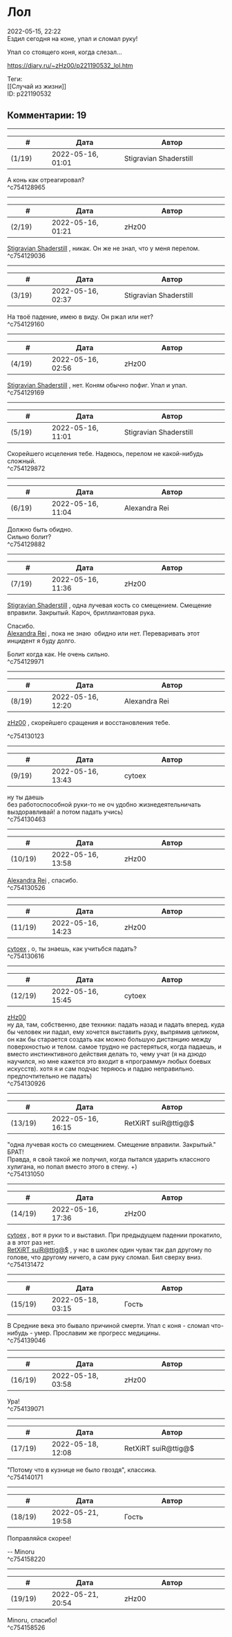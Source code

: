 Лол
===

  
2022-05-15, 22:22  
 Ездил сегодня на коне, упал и сломал руку!   
   
 Упал со стоящего коня, когда слезал...   
  
<https://diary.ru/~zHz00/p221190532_lol.htm>  
  
Теги:  
[[Случай из жизни]]  
ID: p221190532  


Комментарии: 19
---------------

  


---



|         #         |              Дата              |                     Автор                     |           ID           |
| --- | --- | --- | --- |
| (1/19) | 2022-05-16, 01:01 | Stigravian Shaderstill | c754128965 |

  
 А конь как отреагировал?   
 ^c754128965

---



|         #         |              Дата              |                     Автор                     |           ID           |
| --- | --- | --- | --- |
| (2/19) | 2022-05-16, 01:21 | zHz00 | c754129036 |

  
  [Stigravian Shaderstill](https://stigravian.diary.ru "Science, Death, Rock-n-Roll")  , никак. Он же не знал, что у меня перелом.   
 ^c754129036

---



|         #         |              Дата              |                     Автор                     |           ID           |
| --- | --- | --- | --- |
| (3/19) | 2022-05-16, 02:37 | Stigravian Shaderstill | c754129160 |

  
 На твоё падение, имею в виду. Он ржал или нет?   
 ^c754129160

---



|         #         |              Дата              |                     Автор                     |           ID           |
| --- | --- | --- | --- |
| (4/19) | 2022-05-16, 02:56 | zHz00 | c754129169 |

  
  [Stigravian Shaderstill](https://stigravian.diary.ru "Science, Death, Rock-n-Roll")  , нет. Коням обычно пофиг. Упал и упал.   
 ^c754129169

---



|         #         |              Дата              |                     Автор                     |           ID           |
| --- | --- | --- | --- |
| (5/19) | 2022-05-16, 11:01 | Stigravian Shaderstill | c754129872 |

  
 Скорейшего исцеления тебе. Надеюсь, перелом не какой-нибудь сложный.   
 ^c754129872

---



|         #         |              Дата              |                     Автор                     |           ID           |
| --- | --- | --- | --- |
| (6/19) | 2022-05-16, 11:04 | Alexandra Rei | c754129882 |

  
  Должно быть обидно.   
 Сильно болит?    
 ^c754129882

---



|         #         |              Дата              |                     Автор                     |           ID           |
| --- | --- | --- | --- |
| (7/19) | 2022-05-16, 11:36 | zHz00 | c754129971 |

  
  [Stigravian Shaderstill](https://stigravian.diary.ru "Science, Death, Rock-n-Roll")  , одна лучевая кость со смещением. Смещение вправили. Закрытый. Кароч, бриллиантовая рука.   
   
 Спасибо.   
  [Alexandra Rei](https://Alexandra-world.diary.ru "[REAL]")  , пока не знаю  обидно или нет. Переваривать этот инцидент я буду долго.   
   
 Болит когда как. Не очень сильно.   
 ^c754129971

---



|         #         |              Дата              |                     Автор                     |           ID           |
| --- | --- | --- | --- |
| (8/19) | 2022-05-16, 12:20 | Alexandra Rei | c754130123 |

  
   [zHz00](https://zHz00.diary.ru "Untitled")  , скорейшего сращения и восстановления тебе.   
    
 ^c754130123

---



|         #         |              Дата              |                     Автор                     |           ID           |
| --- | --- | --- | --- |
| (9/19) | 2022-05-16, 13:43 | cytoex | c754130463 |

  
 ну ты даешь   
 без работоспособной руки-то не оч удобно жизнедеятельничать   
 выздоравливай! а потом падать учись)   
 ^c754130463

---



|         #         |              Дата              |                     Автор                     |           ID           |
| --- | --- | --- | --- |
| (10/19) | 2022-05-16, 13:58 | zHz00 | c754130526 |

  
  [Alexandra Rei](https://Alexandra-world.diary.ru "[REAL]")  , спасибо.   
 ^c754130526

---



|         #         |              Дата              |                     Автор                     |           ID           |
| --- | --- | --- | --- |
| (11/19) | 2022-05-16, 14:23 | zHz00 | c754130616 |

  
  [cytoex](https://citoex.diary.ru "Только это красиво и только в этом есть смысл")  , о, ты знаешь, как учитьбся падать?   
 ^c754130616

---



|         #         |              Дата              |                     Автор                     |           ID           |
| --- | --- | --- | --- |
| (12/19) | 2022-05-16, 15:45 | cytoex | c754130926 |

  
  [zHz00](https://zHz00.diary.ru "Untitled")    
 ну да, там, собственно, две техники: падать назад и падать вперед. куда бы человек ни падал, ему хочется выставить руку, выпрямив целиком, он как бы старается создать как можно большую дистанцию между поверхностью и телом. самое трудно не растеряться, когда падаешь, и вместо инстинктивного действия делать то, чему учат (я на дзюдо научился, но мне кажется это входит в «программу» любых боевых искусств). хотя я и сам подчас теряюсь и падаю неправильно. предпочтительно не падать)   
 ^c754130926

---



|         #         |              Дата              |                     Автор                     |           ID           |
| --- | --- | --- | --- |
| (13/19) | 2022-05-16, 16:15 | RetXiRT suiR@ttig@$ | c754131050 |

  
 "одна лучевая кость со смещением. Смещение вправили. Закрытый."   
 БРАТ!   
 Правда, я свой такой же получил, когда пытался ударить классного хулигана, но попал вместо этого в стену. +)   
 ^c754131050

---



|         #         |              Дата              |                     Автор                     |           ID           |
| --- | --- | --- | --- |
| (14/19) | 2022-05-16, 17:36 | zHz00 | c754131472 |

  
  [cytoex](https://citoex.diary.ru "Только это красиво и только в этом есть смысл")  , вот я руки то и выставил. При предыдущем падении прокатило, а в этот раз нет.   
  [RetXiRT suiR@ttig@$](https://Hellspawn.diary.ru "Atomicautionuclear")  , у нас в школек один чувак так дал другому по голове, что другому ничего, а сам руку сломал. Бил сверху вниз.   
 ^c754131472

---



|         #         |              Дата              |                     Автор                     |           ID           |
| --- | --- | --- | --- |
| (15/19) | 2022-05-18, 03:15 | Гость | c754139046 |

  
 В Средние века это бывало причиной смерти. Упал с коня - сломал что-нибудь - умер. Прославим же прогресс медицины.   
 ^c754139046

---



|         #         |              Дата              |                     Автор                     |           ID           |
| --- | --- | --- | --- |
| (16/19) | 2022-05-18, 03:58 | zHz00 | c754139071 |

  
 Ура!   
 ^c754139071

---



|         #         |              Дата              |                     Автор                     |           ID           |
| --- | --- | --- | --- |
| (17/19) | 2022-05-18, 12:08 | RetXiRT suiR@ttig@$ | c754140171 |

  
 "Потому что в кузнице не было гвоздя", классика.   
 ^c754140171

---



|         #         |              Дата              |                     Автор                     |           ID           |
| --- | --- | --- | --- |
| (18/19) | 2022-05-21, 19:58 | Гость | c754158220 |

  
 Поправляйся скорее!   
   
 -- Minoru   
 ^c754158220

---



|         #         |              Дата              |                     Автор                     |           ID           |
| --- | --- | --- | --- |
| (19/19) | 2022-05-21, 20:54 | zHz00 | c754158526 |

  
 Minoru, спасибо!   
 ^c754158526